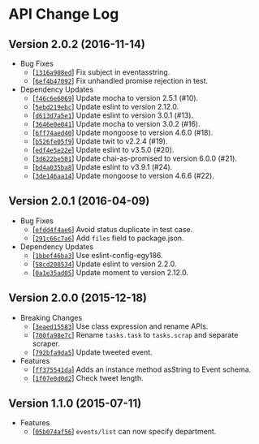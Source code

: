 # API Change Log

## Version 2.0.2 (2016-11-14)

- Bug Fixes
  - [[`1316a908ed`](https://github.com/qdai/kyukou-api/commit/1316a908ed)] Fix subject in eventasstring.
  - [[`6ef4b47092`](https://github.com/qdai/kyukou-api/commit/6ef4b47092)] Fix unhandled promise rejection in test.
- Dependency Updates
  - [[`f46c6e6069`](https://github.com/qdai/kyukou-api/commit/f46c6e6069)] Update mocha to version 2.5.1 (#10).
  - [[`5ebd219ebc`](https://github.com/qdai/kyukou-api/commit/5ebd219ebc)] Update eslint to version 2.12.0.
  - [[`d613d7a5e1`](https://github.com/qdai/kyukou-api/commit/d613d7a5e1)] Update eslint to version 3.0.1 (#13).
  - [[`3646e0e041`](https://github.com/qdai/kyukou-api/commit/3646e0e041)] Update mocha to version 3.0.2 (#16).
  - [[`6ff74aed40`](https://github.com/qdai/kyukou-api/commit/6ff74aed40)] Update mongoose to version 4.6.0 (#18).
  - [[`b526fe05f9`](https://github.com/qdai/kyukou-api/commit/b526fe05f9)] Update twit to v2.2.4 (#19).
  - [[`edf4e5e22e`](https://github.com/qdai/kyukou-api/commit/edf4e5e22e)] Update eslint to v3.5.0 (#20).
  - [[`3d622be501`](https://github.com/qdai/kyukou-api/commit/3d622be501)] Update chai-as-promised to version 6.0.0 (#21).
  - [[`bd4a035ba8`](https://github.com/qdai/kyukou-api/commit/bd4a035ba8)] Update eslint to v3.9.1 (#24).
  - [[`3de146aa14`](https://github.com/qdai/kyukou-api/commit/3de146aa14)] Update mongoose to version 4.6.6 (#22).

## Version 2.0.1 (2016-04-09)

- Bug Fixes
  - [[`efdd4f4ae6`](https://github.com/qdai/kyukou-api/commit/efdd4f4ae6)] Avoid status duplicate in test case.
  - [[`291c66c7a6`](https://github.com/qdai/kyukou-api/commit/291c66c7a6)] Add `files` field to package.json.
- Dependency Updates
  - [[`1bbef46ba3`](https://github.com/qdai/kyukou-api/commit/1bbef46ba3)] Use eslint-config-egy186.
  - [[`58cd208534`](https://github.com/qdai/kyukou-api/commit/58cd208534)] Update eslint to version 2.2.0.
  - [[`0a1e35ad05`](https://github.com/qdai/kyukou-api/commit/0a1e35ad05)] Update moment to version 2.12.0.

## Version 2.0.0 (2015-12-18)

- Breaking Changes
  - [[`3eaed15583`](https://github.com/qdai/kyukou-api/commit/3eaed15583)] Use class expression and rename APIs.
  - [[`700fa98e7c`](https://github.com/qdai/kyukou-api/commit/700fa98e7c)] Rename `tasks.task` to `tasks.scrap` and separate scraper.
  - [[`792bfa9da5`](https://github.com/qdai/kyukou-api/commit/792bfa9da5)] Update tweeted event.
- Features
  - [[`ff375541da`](https://github.com/qdai/kyukou-api/commit/ff375541da)] Adds an instance method asString to Event schema.
  - [[`1f07e0d0d2`](https://github.com/qdai/kyukou-api/commit/1f07e0d0d2)] Check tweet length.

## Version 1.1.0 (2015-07-11)

- Features
  - [[`05b074af56`](https://github.com/qdai/kyukou-api/commit/05b074af56)] `events/list` can now specify department.

